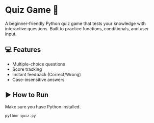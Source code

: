 # Quiz Game 🎯

A beginner-friendly Python quiz game that tests your knowledge with interactive questions. Built to practice functions, conditionals, and user input.

## 💻 Features
- Multiple-choice questions
- Score tracking
- Instant feedback (Correct/Wrong)
- Case-insensitive answers

## ▶️ How to Run

Make sure you have Python installed.

```bash
python quiz.py

